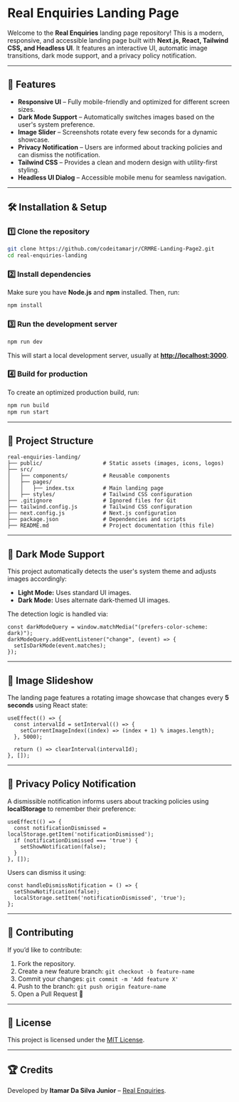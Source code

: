 # Real Enquiries Landing Page

Welcome to the **Real Enquiries** landing page repository! This is a modern, responsive, and accessible landing page built with **Next.js, React, Tailwind CSS, and Headless UI**. It features an interactive UI, automatic image transitions, dark mode support, and a privacy policy notification.

---

## 🚀 Features

- **Responsive UI** – Fully mobile-friendly and optimized for different screen sizes.
- **Dark Mode Support** – Automatically switches images based on the user's system preference.
- **Image Slider** – Screenshots rotate every few seconds for a dynamic showcase.
- **Privacy Notification** – Users are informed about tracking policies and can dismiss the notification.
- **Tailwind CSS** – Provides a clean and modern design with utility-first styling.
- **Headless UI Dialog** – Accessible mobile menu for seamless navigation.

---

## 🛠️ Installation & Setup

### 1️⃣ **Clone the repository**

```sh
git clone https://github.com/codeitamarjr/CRMRE-Landing-Page2.git
cd real-enquiries-landing
```

### 2️⃣ **Install dependencies**

Make sure you have **Node.js** and **npm** installed. Then, run:

```sh
npm install
```

### 3️⃣ **Run the development server**

```sh
npm run dev
```

This will start a local development server, usually at **<http://localhost:3000>**.

### 4️⃣ **Build for production**

To create an optimized production build, run:

```sh
npm run build
npm run start
```

---

## 📂 Project Structure

```plaintext
real-enquiries-landing/
├── public/                   # Static assets (images, icons, logos)
├── src/
│   ├── components/           # Reusable components
│   ├── pages/
│   │   ├── index.tsx         # Main landing page
│   ├── styles/               # Tailwind CSS configuration
├── .gitignore                # Ignored files for Git
├── tailwind.config.js        # Tailwind CSS configuration
├── next.config.js            # Next.js configuration
├── package.json              # Dependencies and scripts
├── README.md                 # Project documentation (this file)
```

---

## 🌙 Dark Mode Support

This project automatically detects the user's system theme and adjusts images accordingly:

- **Light Mode:** Uses standard UI images.
- **Dark Mode:** Uses alternate dark-themed UI images.

The detection logic is handled via:

```tsx
const darkModeQuery = window.matchMedia("(prefers-color-scheme: dark)");
darkModeQuery.addEventListener("change", (event) => {
  setIsDarkMode(event.matches);
});
```

---

## 📸 Image Slideshow

The landing page features a rotating image showcase that changes every **5 seconds** using React state:

```tsx
useEffect(() => {
  const intervalId = setInterval(() => {
    setCurrentImageIndex((index) => (index + 1) % images.length);
  }, 5000);

  return () => clearInterval(intervalId);
}, []);
```

---

## 📢 Privacy Policy Notification

A dismissible notification informs users about tracking policies using **localStorage** to remember their preference:

```tsx
useEffect(() => {
  const notificationDismissed = localStorage.getItem('notificationDismissed');
  if (notificationDismissed === 'true') {
    setShowNotification(false);
  }
}, []);
```

Users can dismiss it using:

```tsx
const handleDismissNotification = () => {
  setShowNotification(false);
  localStorage.setItem('notificationDismissed', 'true');
};
```

---

## 🔗 Contributing

If you’d like to contribute:

1. Fork the repository.
2. Create a new feature branch: `git checkout -b feature-name`
3. Commit your changes: `git commit -m 'Add feature X'`
4. Push to the branch: `git push origin feature-name`
5. Open a Pull Request 🚀

---

## 📄 License

This project is licensed under the [MIT License](LICENSE).

---

## 🏆 Credits

Developed by **Itamar Da Silva Junior** – [Real Enquiries](https://realenquiries.com).
